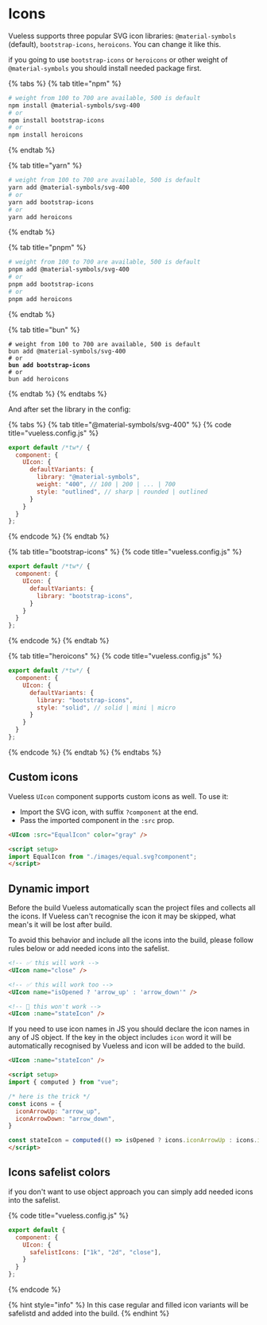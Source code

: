 # Icons

Vueless supports three popular SVG icon libraries: `@material-symbols` (default), `bootstrap-icons`, `heroicons`. You can change it like this.

if you going to use `bootstrap-icons` or `heroicons` or other weight of `@material-symbols`  you should install needed package first.

{% tabs %}
{% tab title="npm" %}
```bash
# weight from 100 to 700 are available, 500 is default
npm install @material-symbols/svg-400
# or
npm install bootstrap-icons
# or
npm install heroicons
```
{% endtab %}

{% tab title="yarn" %}
```bash
# weight from 100 to 700 are available, 500 is default
yarn add @material-symbols/svg-400
# or
yarn add bootstrap-icons
# or
yarn add heroicons
```
{% endtab %}

{% tab title="pnpm" %}
```bash
# weight from 100 to 700 are available, 500 is default
pnpm add @material-symbols/svg-400
# or
pnpm add bootstrap-icons
# or
pnpm add heroicons
```
{% endtab %}

{% tab title="bun" %}
<pre class="language-bash"><code class="lang-bash"># weight from 100 to 700 are available, 500 is default
bun add @material-symbols/svg-400
# or
<strong>bun add bootstrap-icons
</strong># or
bun add heroicons
</code></pre>
{% endtab %}
{% endtabs %}

And after set the library in the config:

{% tabs %}
{% tab title="@material-symbols/svg-400" %}
{% code title="vueless.config.js" %}
```javascript
export default /*tw*/ {
  component: {
    UIcon: {
      defaultVariants: {
        library: "@material-symbols",
        weight: "400", // 100 | 200 | ... | 700
        style: "outlined", // sharp | rounded | outlined
      }
    }
  }
};
```
{% endcode %}
{% endtab %}

{% tab title="bootstrap-icons" %}
{% code title="vueless.config.js" %}
```javascript
export default /*tw*/ {
  component: {
    UIcon: {
      defaultVariants: {
        library: "bootstrap-icons",
      }
    }
  }
};
```
{% endcode %}
{% endtab %}

{% tab title="heroicons" %}
{% code title="vueless.config.js" %}
```javascript
export default /*tw*/ {
  component: {
    UIcon: {
      defaultVariants: {
        library: "bootstrap-icons",
        style: "solid", // solid | mini | micro
      }
    }
  }
};
```
{% endcode %}
{% endtab %}
{% endtabs %}

## Custom icons

Vueless `UIcon` component supports custom icons as well. To use it:

* Import the SVG icon, with suffix `?component` at the end.&#x20;
* Pass the imported component in the `:src` prop.

```html
<UIcon :src="EqualIcon" color="gray" />

<script setup>
import EqualIcon from "./images/equal.svg?component";
</script>
```

## Dynamic import

Before the build Vueless automatically scan the project files and collects all the icons. If Vueless can't recognise the icon it may be skipped, what mean's it will be lost after build.

To avoid this behavior and include all the icons into the build, please follow rules below or add needed icons into the safelist.

```html
<!-- ✅ this will work -->
<UIcon name="close" />

<!-- ✅ this will work too -->
<UIcon name="isOpened ? 'arrow_up' : 'arrow_down'" />

<!-- 🛑 this won't work -->
<UIcon :name="stateIcon" />
```

If you need to use icon names in JS you should declare the icon names in any of JS object. If the key in the object includes  `icon` word it will be automatically recognised by Vueless and icon will be added to the build.

```html
<UIcon :name="stateIcon" />

<script setup>
import { computed } from "vue";

/* here is the trick */
const icons = {
  iconArrowUp: "arrow_up",
  iconArrowDown: "arrow_down",
}

const stateIcon = computed(() => isOpened ? icons.iconArrowUp : icons.iconArrowDown);
</script>
```

## Icons safelist colors

if you don't want to use object approach you can simply add needed icons into the safelist.

{% code title="vueless.config.js" %}
```js
export default {
  component: {
    UIcon: {
      safelistIcons: ["1k", "2d", "close"],
    }
  }
};
```
{% endcode %}

{% hint style="info" %}
In this case regular and filled icon variants will be safelistd and added into the build.
{% endhint %}
